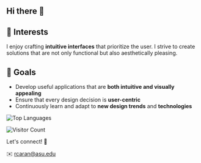 ## Hi there 👋

## 🎨 Interests

I enjoy crafting **intuitive interfaces** that prioritize the user. I strive to create solutions that are not only functional but also aesthetically pleasing. 

## 🌟 Goals

-  Develop useful applications that are **both intuitive and visually appealing**
-  Ensure that every design decision is **user-centric**
-  Continuously learn and adapt to **new design trends** and **technologies**

  ![Top Languages](https://github-readme-stats.vercel.app/api/top-langs/?username=your_rcaredu&layout=compact)

  ![Visitor Count](https://komarev.com/ghpvc/?username=rcaredu)

Let's connect! 🚀

✉️ rcaran@asu.edu
